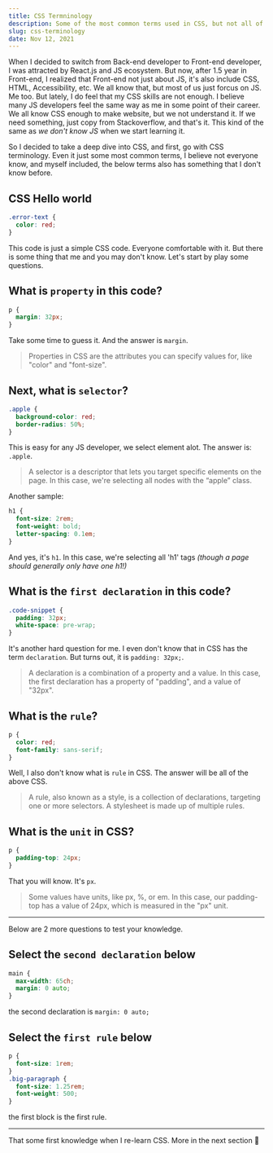 ```yaml
---
title: CSS Termninology
description: Some of the most common terms used in CSS, but not all of us familiar with them.
slug: css-terminology
date: Nov 12, 2021
---
```


When I decided to switch from Back-end developer to Front-end developer, I was attracted by React.js and JS ecosystem.
But now, after 1.5 year in Front-end, I realized that Front-end not just about JS, it's also include CSS, HTML, Accessibility, etc. We all know that, but most of us just forcus on JS. Me too. But lately, I do feel that my CSS skills are not enough. I believe many JS developers feel the same way as me in some point of their career.
We all know CSS enough to make website, but we not understand it. If we need something, just copy from Stackoverflow, and that's it. This kind of the same as _we don't know JS_ when we start learning it.

So I decided to take a deep dive into CSS, and first, go with CSS terminology. Even it just some most common terms, I believe not everyone know, and myself included, the below terms also has something that I don't know before.

## CSS Hello world

```css
.error-text {
  color: red;
}
```

This code is just a simple CSS code. Everyone comfortable with it.
But there is some thing that me and you may don't know.
Let's start by play some questions.

## What is `property` in this code?

```css
p {
  margin: 32px;
}
```

Take some time to guess it.
And the answer is `margin`.

> Properties in CSS are the attributes you can specify values for, like "color" and "font-size".

## Next, what is `selector`?

```css
.apple {
  background-color: red;
  border-radius: 50%;
}
```

This is easy for any JS developer, we select element alot. The answer is: `.apple`.

> A selector is a descriptor that lets you target specific elements on the page. In this case, we're selecting all nodes with the “apple” class.

Another sample:

```css
h1 {
  font-size: 2rem;
  font-weight: bold;
  letter-spacing: 0.1em;
}
```

And yes, it's `h1`. In this case, we're selecting all 'h1' tags _(though a page should generally only have one h1!)_

## What is the `first declaration` in this code?

```css
.code-snippet {
  padding: 32px;
  white-space: pre-wrap;
}
```

It's another hard question for me. I even don't know that in CSS has the term `declaration`.
But turns out, it is `padding: 32px;`.

> A declaration is a combination of a property and a value. In this case, the first declaration has a property of "padding", and a value of "32px".

## What is the `rule`?

```css
p {
  color: red;
  font-family: sans-serif;
}
```

Well, I also don't know what is `rule` in CSS.
The answer will be all of the above CSS.

> A rule, also known as a style, is a collection of declarations, targeting one or more selectors. A stylesheet is made up of multiple rules.

## What is the `unit` in CSS?

```css
p {
  padding-top: 24px;
}
```

That you will know. It's `px`.

> Some values have units, like px, %, or em. In this case, our padding-top has a value of 24px, which is measured in the "px" unit.

---

Below are 2 more questions to test your knowledge.

## Select the `second declaration` below

```css
main {
  max-width: 65ch;
  margin: 0 auto;
}
```

the second declaration is `margin: 0 auto;`

## Select the `first rule` below

```css
p {
  font-size: 1rem;
}
.big-paragraph {
  font-size: 1.25rem;
  font-weight: 500;
}
```

the first block is the first rule.

---

That some first knowledge when I re-learn CSS. More in the next section 🤔
